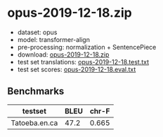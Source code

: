 # opus-2019-12-18.zip

* dataset: opus
* model: transformer-align
* pre-processing: normalization + SentencePiece
* download: [opus-2019-12-18.zip](https://object.pouta.csc.fi/OPUS-MT-models/en-ca/opus-2019-12-18.zip)
* test set translations: [opus-2019-12-18.test.txt](https://object.pouta.csc.fi/OPUS-MT-models/en-ca/opus-2019-12-18.test.txt)
* test set scores: [opus-2019-12-18.eval.txt](https://object.pouta.csc.fi/OPUS-MT-models/en-ca/opus-2019-12-18.eval.txt)

## Benchmarks

| testset               | BLEU  | chr-F |
|-----------------------|-------|-------|
| Tatoeba.en.ca 	| 47.2 	| 0.665 |

